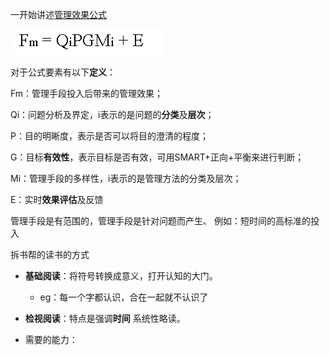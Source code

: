 一开始讲述[管理效果公式](http://blog.hiddenwangcc.com/archives/2780)

![](./_image/2017-03-31-22-21-17.jpg)


对于公式要素有以下**定义**：

Fm：管理手段投入后带来的管理效果；

Qi：问题分析及界定，i表示的是问题的**分类**及**层次**；

P：目的明晰度，表示是否可以将目的澄清的程度；

G：目标**有效性**，表示目标是否有效，可用SMART+正向+平衡来进行判断；

Mi：管理手段的多样性，i表示的是管理方法的分类及层次；

E：实时**效果评估**及反馈

管理手段是有范围的，管理手段是针对问题而产生、
例如：短时间的高标准的投入

拆书帮的读书的方式

- **基础阅读**：将符号转换成意义，打开认知的大门。
  - eg：每一个字都认识，合在一起就不认识了

- **检视阅读**：特点是强调**时间** 系统性略读。
 - 需要的能力：





